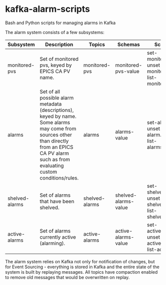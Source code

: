 # kafka-alarm-scripts
Bash and Python scripts for managing alarms in Kafka

The alarm system consists of a few subsystems:

| Subsystem | Description | Topics | Schemas | Scripts |
|----------|---------------|----------|-----------|-----------|
| monitored-pvs | Set of monitored pvs, keyed by EPICS CA PV name. | monitored-pvs | monitored-pvs-value | set-monitored.py, unset-monitored.py, list-monitored.py |
| alarms | Set of all possible alarm metadata (descriptions), keyed by name.  Some alarms may come from sources other than directly from an EPICS CA PV alarm such as from evaluating custom conditions/rules. | alarms | alarms-value | set-alarm.py, unset-alarm.py, list-alarms.py |
| shelved-alarms | Set of alarms that have been shelved. | shelved-alarms | shelved-alarms-value | set-shelved.py, unset-shelved.py, list-shelved.py |
| active-alarms | Set of alarms currently active (alarming). | active-alarms | active-alarms-value | set-active.py, unset-active.py, list-active.py |

The alarm system relies on Kafka not only for notification of changes, but for Event Sourcing - everything is stored in Kafka and the entire state of
the system is built by replaying messages.   All topics have compaction enabled to remove old messages that would be overwritten on replay.
